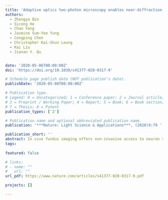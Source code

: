 ```yaml
---
title: 'Adaptive optics two-photon microscopy enables near-diffraction-limited and functional retinal imaging in vivo'
authors:
  - Zhongya Qin
  - Sicong He
  - Chao Yang
  - Jasmine Sum-Yee Yung
  - Congping Chen
  - Christopher Kai-Shun Leung
  - Kai Liu
  - Jianan Y. Qu


date: '2020-05-06T00:00:00Z'
doi: 'https://doi.org/10.1038/s41377-020-0317-9'

# Schedule page publish date (NOT publication's date).
publishDate: '2020-05-06T00:00:00Z'

# Publication type.
# Legend: 0 = Uncategorized; 1 = Conference paper; 2 = Journal article;
# 3 = Preprint / Working Paper; 4 = Report; 5 = Book; 6 = Book section;
# 7 = Thesis; 8 = Patent
publication_types: ['2']

# Publication name and optional abbreviated publication name.
publication: '***Nature: Light Science & Applications***, (2020)9:79 '

publication_short: ''
abstract: In vivo fundus imaging offers non-invasive access to neuron structures and biochemical processes in the retina. However, optical aberrations of the eye degrade the imaging resolution and prevent visualization of subcellular retinal structures. We developed an adaptive optics two-photon excitation fluorescence microscopy (AO-TPEFM) system to correct ocular aberrations based on a nonlinear fluorescent guide star and achieved subcellular resolution for in vivo fluorescence imaging of the mouse retina. With accurate wavefront sensing and rapid aberration correction, AO-TPEFM permits structural and functional imaging of the mouse retina with submicron resolution. Specifically, simultaneous functional calcium imaging of neuronal somas and dendrites was demonstrated. Moreover, the time-lapse morphological alteration and dynamics of microglia were characterized in a mouse model of retinal disorder. In addition, precise laser axotomy was achieved, and degeneration of retinal nerve fibres was studied. This high-resolution AO-TPEFM is a promising tool for non-invasive retinal imaging and can facilitate the understanding of a variety of eye diseases as well as neurodegenerative disorders in the central nervous system.
tags:
  
featured: false

# links:
# - name: ""
#   url: ""
url_pdf: https://www.nature.com/articles/s41377-020-0317-9.pdf

projects: []

---
```





